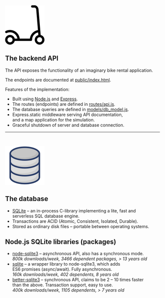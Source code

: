 <style>img{margin-top:30px;}</style>

![Scooter](../backend/public/img/scooter128.png)

## The backend API

The API exposes the functionality of an imaginary bike rental application.

The endpoints are documented at [public/index.html](backend/public/index.html).

Features of the implementation:

* Built using [Node.js](https://nodejs.org/en) and [Express](https://expressjs.com/).
* The routes (endpoints) are defined in [routes/api.js](backend/routes/api.js).
* The database queries are defined in [models/db_model.js](backend/models/db_model.js).
* Express.static middleware serving API documentation,  
 and a map application for  the simulation.
* Graceful shutdown of server and database connection.

---
![Database](database.png)

## The database

* [SQLite](https://www.sqlite.org/index.html) – an in-process C-library implementing a lite, fast and  
serverless SQL database engine.
* Transactions are ACID (Atomic, Consistent, Isolated, Durable).
* Stored as ordinary disk files – portable between operating systems.


## Node.js SQLite libraries (packages)

* [node-sqlite3](https://www.npmjs.com/package/sqlite3) – asynchronous API, also has a synchronous mode.  
*800k downloads/week, 3466 dependent packages, > 13 years old*
* [sqlite](https://www.npmjs.com/package/sqlite) – a wrapper library to node-sqlite3, which adds  
ES6 promises (async/await). Fully asynchronous.  
*160k downloads/week, 402 dependents, 8 years old*
* [better-sqlite3](https://www.npmjs.com/package/better-sqlite3) – synchronous API, claims to be 2 – 10 times faster  
than the above. Transaction support, easy to use.  
*400k downloads/week, 1105 dependents, > 7 years old*